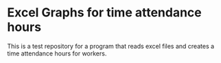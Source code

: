# Excel Graphs for time attendance hours

This is a test repository for a program that reads excel files and creates a time attendance hours for workers.
